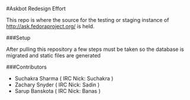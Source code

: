 #Askbot Redesign Effort

This repo is where the source for the testing or staging instance of http://ask.fedoraproject.org/ is held.

###Setup

After pulling this repository a few steps must be taken so the database is migrated and static files are generated



###Contributors

* Suchakra Sharma ( IRC Nick: Suchakra )
* Zachary Snyder  ( IRC Nick: Sadin )
* Sarup Banskota  ( IRC Nick: Banas )

